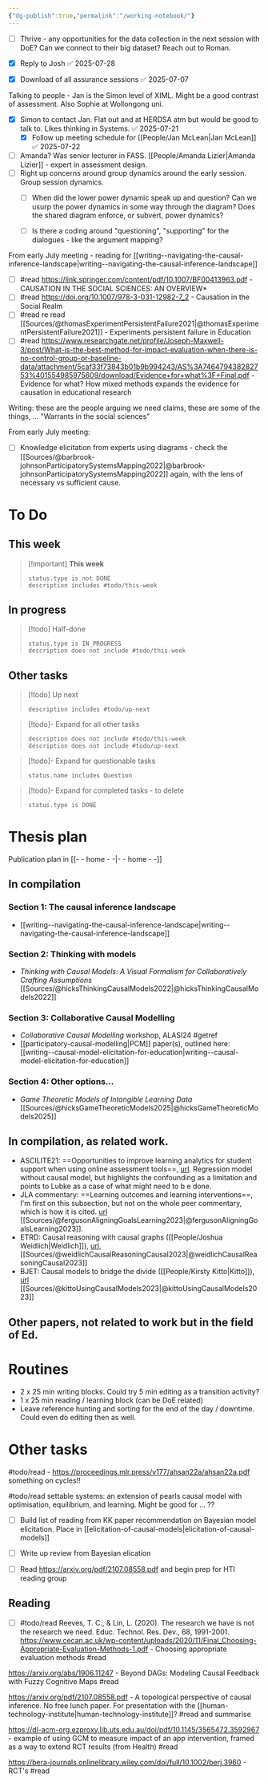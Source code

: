 ```yaml
---
{"dg-publish":true,"permalink":"/working-notebook/"}
---
```



- [ ] Thrive - any opportunities for the data collection in the next session with DoE? Can we connect to their big dataset? Reach out to Roman. 

- [x] Reply to Josh ✅ 2025-07-28
- [x] Download of all assurance sessions ✅ 2025-07-07

Talking to people - Jan is the Simon level of XIML. Might be a good contrast of assessment. Also Sophie at Wollongong uni.
- [x] Simon to contact Jan. Flat out and at HERDSA atm but would be good to talk to. Likes thinking in Systems. ✅ 2025-07-21
	- [x] Follow up meeting schedule for [[People/Jan McLean\|Jan McLean]] ✅ 2025-07-22
- [ ] Amanda? Was senior lecturer in FASS. [[People/Amanda Lizier\|Amanda Lizier]] - expert in assessment design. 
- [ ] Right up concerns around group dynamics around the early session. Group session dynamics. 
	- [ ] When did the lower power dynamic speak up and question? Can we usurp the power dynamics in some way through the diagram? Does the shared diagram enforce, or subvert, power dynamics?
	- [ ] Is there a coding around "questioning", "supporting" for the dialogues - like the argument mapping?


From early July meeting - reading for [[writing--navigating-the-causal-inference-landscape\|writing--navigating-the-causal-inference-landscape]]
- [ ] #read https://link.springer.com/content/pdf/10.1007/BF00413963.pdf - CAUSATION IN THE SOCIAL SCIENCES: AN OVERVIEW*
- [ ] #read https://doi.org/10.1007/978-3-031-12982-7_2 - Causation in the Social Realm
- [ ] #read re read [[Sources/@thomasExperimentPersistentFailure2021\|@thomasExperimentPersistentFailure2021]] - Experiments persistent failure in Education
- [ ] #read https://www.researchgate.net/profile/Joseph-Maxwell-3/post/What-is-the-best-method-for-impact-evaluation-when-there-is-no-control-group-or-baseline-data/attachment/5caf33f73843b01b9b994243/AS%3A746479438282753%401554985975609/download/Evidence+for+what%3F+Final.pdf - Evidence for what? How mixed methods expands the evidence for causation in educational research

Writing: these are the people arguing we need claims, these are some of the things, ... 
"Warrants in the social sciences"


From early July meeting:
- [ ] Knowledge elicitation from experts using diagrams - check the [[Sources/@barbrook-johnsonParticipatorySystemsMapping2022\|@barbrook-johnsonParticipatorySystemsMapping2022]] again, with the lens of necessary vs sufficient cause. 


# To Do

## This week

> [!important] **This week**
> ```tasks
> status.type is not DONE
> description includes #todo/this-week 
> ```

## In progress

> [!todo] Half-done
> ```tasks
> status.type is IN_PROGRESS
> description does not include #todo/this-week 
> ```


## Other tasks

> [!todo] Up next
> ```tasks
> description includes #todo/up-next
> ```

> [!todo]- Expand for all other tasks
> ```tasks
> description does not include #todo/this-week 
> description does not include #todo/up-next
> ```

> [!todo]- Expand for questionable tasks
> ```tasks
> status.name includes Question
> ```


> [!todo]- Expand for completed tasks - to delete
> ```tasks
> status.type is DONE
> ```




# Thesis plan 

Publication plan in [[- - home - -\|- - home - -]] 


## In compilation

### Section 1: The causal inference landscape

- [[writing--navigating-the-causal-inference-landscape\|writing--navigating-the-causal-inference-landscape]]

### Section 2: Thinking with models

- *Thinking with Causal Models: A Visual Formalism for Collaboratively Crafting Assumptions* [[Sources/@hicksThinkingCausalModels2022\|@hicksThinkingCausalModels2022]]

### Section 3: Collaborative Causal Modelling

- *Collaborative Causal Modelling* workshop, ALASI24 #getref 
- [[participatory-causal-modelling\|PCM]] paper(s), outlined here: [[writing--causal-model-elicitation-for-education\|writing--causal-model-elicitation-for-education]]

### Section 4: Other options...

- *Game Theoretic Models of Intangible Learning Data* [[Sources/@hicksGameTheoreticModels2025\|@hicksGameTheoreticModels2025]]

## In compilation, as related work.

- ASCILITE21: ==Opportunities to improve learning analytics for student support when using online assessment tools==, [url](https://publications.ascilite.org/index.php/APUB/article/view/353/328). Regression model without causal model, but highlights the confounding as a limitation and points to Lubke as a case of what might need to b e done. 
- JLA commentary: ==Learning outcomes and learning interventions==, I'm first on this subsection, but not on the whole peer commentary, which is how it is cited. [url](https://oro.open.ac.uk/92113/) [[Sources/@fergusonAligningGoalsLearning2023\|@fergusonAligningGoalsLearning2023]].
- ETRD: Causal reasoning with causal graphs ([[People/Joshua Weidlich\|Weidlich]]), [url](https://link.springer.com/article/10.1007/s11423-023-10241-0), [[Sources/@weidlichCausalReasoningCausal2023\|@weidlichCausalReasoningCausal2023]]
- BJET: Causal models to bridge the divide ([[People/Kirsty Kitto\|Kitto]]), [url](https://bera-journals.onlinelibrary.wiley.com/doi/full/10.1111/bjet.13321) [[Sources/@kittoUsingCausalModels2023\|@kittoUsingCausalModels2023]]

## Other papers, not related to work but in the field of Ed.



# Routines

- 2 x 25 min writing blocks. Could try 5 min editing as a transition activity?
- 1 x 25 min reading / learning block (can be DoE related)
- Leave reference hunting and sorting for the end of the day / downtime. Could even do editing then as well. 


# Other tasks

#todo/read - https://proceedings.mlr.press/v177/ahsan22a/ahsan22a.pdf something on cycles!!


#todo/read settable systems: an extension of pearls causal model with optimisation, equilibrium, and learning. Might be good for ... ??

- [ ] Build list of reading from KK paper recommendation on Bayesian model elicitation. Place in [[elicitation-of-causal-models\|elicitation-of-causal-models]]  
- [ ] Write up review from Bayesian elication
- [ ] Read https://arxiv.org/pdf/2107.08558.pdf and begin prep for HTI reading group


## Reading

- [ ] #todo/read Reeves, T. C., & Lin, L. (2020). The research we have is not the research we need. Educ. Technol. Res. Dev., 68, 1991-2001.
https://www.cecan.ac.uk/wp-content/uploads/2020/11/Final_Choosing-Appropriate-Evaluation-Methods-1.pdf - Choosing appropriate evaluation methods #read

https://arxiv.org/abs/1906.11247 - Beyond DAGs: Modeling Causal Feedback with Fuzzy Cognitive Maps #read

https://arxiv.org/pdf/2107.08558.pdf - A topological perspective of causal inference. No free lunch paper. For presentation with the [[human-technology-institute\|human-technology-institute]]? #read and summarise

https://dl-acm-org.ezproxy.lib.uts.edu.au/doi/pdf/10.1145/3565472.3592967 - example of using GCM to measure impact of an app intervention, framed as a way to extend RCT results (from Health) #read

https://bera-journals.onlinelibrary.wiley.com/doi/full/10.1002/berj.3960 - RCT's #read
